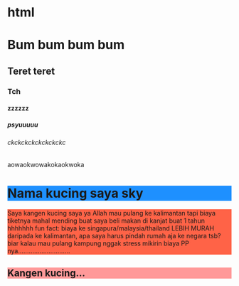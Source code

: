 # html
<h1>Bum bum bum bum</h1>
<h2>Teret teret</h2>
<h3>Tch</h3>
<h4>zzzzzz</h4>
<h5>psyuuuuu</h5>
<h6>ckckckckckckckckc</h6>
<h7>aowaokwowakokaokwoka</h7>

<h1 style="background-color:DodgerBlue;">Nama kucing saya sky</h1>

<p style="background-color:Tomato;">
Saya kangen kucing saya ya Allah mau pulang ke kalimantan tapi biaya tiketnya mahal mending buat saya beli makan di kanjat buat 1 tahun hhhhhhh fun fact: biaya ke singapura/malaysia/thailand LEBIH MURAH daripada ke kalimantan, apa saya harus pindah rumah aja ke negara tsb? biar kalau mau pulang kampung nggak stress mikirin biaya PP nya.............................
</p>

<h2 style="background-color:#ff9999;">Kangen kucing...</h2>
